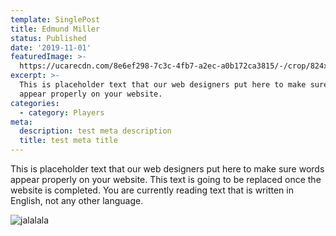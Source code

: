 ```yaml
---
template: SinglePost
title: Edmund Miller
status: Published
date: '2019-11-01'
featuredImage: >-
  https://ucarecdn.com/8e6ef298-7c3c-4fb7-a2ec-a0b172ca3815/-/crop/824x836/388,71/-/preview/
excerpt: >-
  This is placeholder text that our web designers put here to make sure words
  appear properly on your website. 
categories:
  - category: Players
meta:
  description: test meta description
  title: test meta title
---
```

This is placeholder text that our web designers put here to make sure words appear properly on your website. This text is going to be replaced once the website is completed. You are currently reading text that is written in English, not any other language.

![jalalala](https://ucarecdn.com/59d8de4a-77f1-436d-b471-7f2df760ec6e/ "stest")
